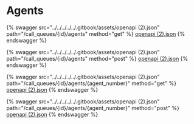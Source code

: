 # Agents

{% swagger src="../../../../../.gitbook/assets/openapi (2).json" path="/call_queues/{id}/agents" method="get" %}
[openapi (2).json](<../../../../../.gitbook/assets/openapi (2).json>)
{% endswagger %}

{% swagger src="../../../../../.gitbook/assets/openapi (2).json" path="/call_queues/{id}/agents" method="post" %}
[openapi (2).json](<../../../../../.gitbook/assets/openapi (2).json>)
{% endswagger %}

{% swagger src="../../../../../.gitbook/assets/openapi (2).json" path="/call_queues/{id}/agents/{agent_number}" method="get" %}
[openapi (2).json](<../../../../../.gitbook/assets/openapi (2).json>)
{% endswagger %}

{% swagger src="../../../../../.gitbook/assets/openapi (2).json" path="/call_queues/{id}/agents/{agent_number}" method="post" %}
[openapi (2).json](<../../../../../.gitbook/assets/openapi (2).json>)
{% endswagger %}
